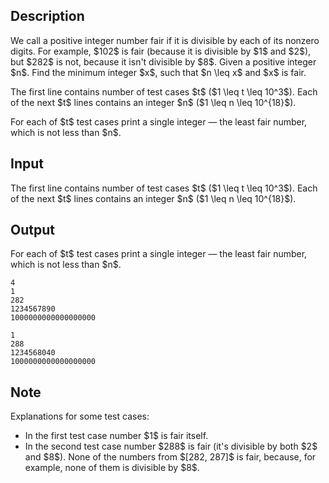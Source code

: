 ## Description

<div><p>We call a positive integer number <span class="tex-font-style-it">fair</span> if it is divisible by each of its nonzero digits. For example, $102$ is fair (because it is divisible by $1$ and $2$), but $282$ is not, because it isn't divisible by $8$. Given a positive integer $n$. Find the minimum integer $x$, such that $n \leq x$ and $x$ is fair.</p></div><div class="input-specification"><p>The first line contains number of test cases $t$ ($1 \leq t \leq 10^3$). Each of the next $t$ lines contains an integer $n$ ($1 \leq n \leq 10^{18}$).</p></div><div class="output-specification"><p>For each of $t$ test cases print a single integer&nbsp;— the least <span class="tex-font-style-it">fair</span> number, which is not less than $n$.</p></div>

## Input

<p>The first line contains number of test cases $t$ ($1 \leq t \leq 10^3$). Each of the next $t$ lines contains an integer $n$ ($1 \leq n \leq 10^{18}$).</p>

## Output

<p>For each of $t$ test cases print a single integer&nbsp;— the least <span class="tex-font-style-it">fair</span> number, which is not less than $n$.</p>





```input1
4
1
282
1234567890
1000000000000000000
```




```output1
1
288
1234568040
1000000000000000000
```



## Note

<p>Explanations for some test cases: </p><ul> <li> In the first test case number $1$ is fair itself. </li><li> In the second test case number $288$ is fair (it's divisible by both $2$ and $8$). None of the numbers from $[282, 287]$ is fair, because, for example, none of them is divisible by $8$. </li></ul>
